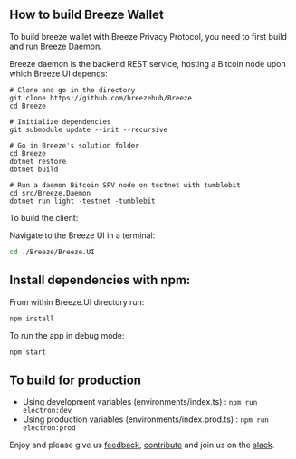 ## How to build Breeze Wallet

To build breeze wallet with Breeze Privacy Protocol, you need to first build and run Breeze Daemon.

Breeze daemon is the backend REST service, hosting a Bitcoin node upon which Breeze UI depends:

```
# Clone and go in the directory
git clone https://github.com/breezehub/Breeze
cd Breeze

# Initialize dependencies
git submodule update --init --recursive

# Go in Breeze's solution folder
cd Breeze
dotnet restore
dotnet build

# Run a daemon Bitcoin SPV node on testnet with tumblebit
cd src/Breeze.Daemon
dotnet run light -testnet -tumblebit
```

To build the client:

Navigate to the Breeze UI in a terminal:
``` bash
cd ./Breeze/Breeze.UI
```

## Install dependencies with npm:

From within Breeze.UI directory run:

``` bash
npm install
```

To run the app in debug mode:

```
npm start
```

## To build for production

- Using development variables (environments/index.ts) :  `npm run electron:dev`
- Using production variables (environments/index.prod.ts) :  `npm run electron:prod`

Enjoy and please give us [feedback](https://stratisplatform.slack.com/messages/C5F5GGLC8/), [contribute](https://github.com/BreezeHub) and join us on the [slack](https://stratisplatform.slack.com/messages/C5F5GGLC8/).

